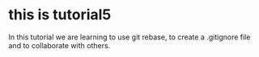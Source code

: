 # this is tutorial5
In this tutorial we are learning to use git rebase, to create a .gitignore file and to collaborate with others.